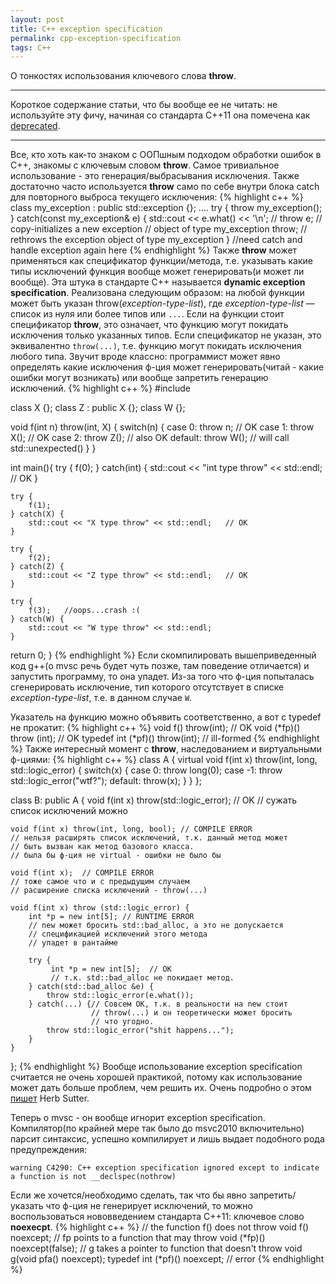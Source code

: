 ```yaml
---
layout: post
title: C++ exception specification
permalink: cpp-exception-specification
tags: C++
---
```


О тонкостях использования ключевого слова **throw**.

---

Короткое содержание статьи, что бы вообще ее не читать: не используйте эту фичу, начиная со стандарта С++11 она помечена как [deprecated](http://www.open-std.org/jtc1/sc22/wg21/docs/papers/2010/n3051.html).

---

Все, кто хоть как-то знаком с ООПшным подходом обработки ошибок в С++, знакомы с ключевым словом **throw**. Самое тривиальное использование - это генерация/выбрасывания исключения. Также достаточно часто используется **throw** само по себе внутри блока catch для повторного выброса текущего исключения:
{% highlight c++ %}
class my_exception : public std::exception {};
....
try {
    throw my_exception();
} catch(const my_exception& e) {
    std::cout << e.what() << '\n';
//  throw e; // copy-initializes a new exception 
             // object of type my_exception
    throw;   // rethrows the exception object of type my_exception
}
//need catch and handle exception again here
{% endhighlight %}
Также **throw** может применяться как спецификатор функции/метода, т.е. указывать какие типы исключений функция вообще может генерировать(и может ли вообще). Эта штука в стандарте С++ называется **dynamic exception specification**. Реализована следующим образом: на любой функции может быть указан throw(_exception-type-list_), где _exception-type-list_ — список из нуля или более типов или `...`. Если на функции стоит спецификатор **throw**, это означает, что функцию могут покидать исключения только указанных типов. Если спецификатор не указан, это эквивалентно `throw(...)`, т.е. функцию могут покидать исключения любого типа. Звучит вроде классно: программист может явно определять какие исключения ф-ция может генерировать(читай - какие ошибки могут возникать) или вообще запретить генерацию исключений.
{% highlight c++ %}
#include <iostream>

class X {};
class Z : public X {};
class W {};

void f(int n) throw(int, X) {
    switch(n) {
        case 0: throw n;   // OK
        case 1: throw X(); // OK
        case 2: throw Z(); // also OK
        default: throw W(); // will call std::unexpected()
    }
}

int main(){
    try {
        f(0);
    } catch(int) {
        std::cout << "int type throw" << std::endl; // OK
    }

    try {
        f(1);
    } catch(X) {
        std::cout << "X type throw" << std::endl;   // OK
    }

    try {
        f(2);
    } catch(Z) {
        std::cout << "Z type throw" << std::endl;   // OK
    }

    try {
        f(3);   //oops...crash :(
    } catch(W) {
        std::cout << "W type throw" << std::endl;
    }
   return 0;
}
{% endhighlight %}
Если скомпилировать вышеприведенный код g++(о mvsc речь будет чуть позже, там поведение отличается) и запустить программу, то она упадет. Из-за того что ф-ция попыталась сгенерировать исключение, тип которого отсутствует в списке _exception-type-list_, т.е. в данном случае `W`.

Указатель на функцию можно объявить соответственно, а вот с typedef не прокатит:
{% highlight c++ %}
void f() throw(int); // OK
void (*fp)() throw (int); // OK
typedef int (*pf)() throw(int); // ill-formed
{% endhighlight %}
Также интересный момент с **throw**, наследованием и виртуальными ф-циями:
{% highlight c++ %}
class A {
    virtual void f(int x) throw(int, long, std::logic_error) {
        switch(x) {
            case 0: throw long(0);
            case -1: throw std::logic_error("wtf?");
            default: throw(x);
        }
    }
};

class B: public A {
    void f(int x) throw(std::logic_error);    // OK
    //  сужать список исключений можно

    void f(int x) throw(int, long, bool); // COMPILE ERROR
    // нельзя расширять список исключений, т.к. данный метод может
    // быть вызван как метод базового класса.
    // была бы ф-ция не virtual - ошибки не было бы
    
    void f(int x);  // COMPILE ERROR
    // тоже самое что и с предыдущим случаем
    // расширение списка исключений - throw(...) 
    
    void f(int x) throw (std::logic_error) {
        int *p = new int[5]; // RUNTIME ERROR
        // new может бросить std::bad_alloc, а это не допускается
        // спецификацией исключений этого метода
        // упадет в рантайме

        try {
             int *p = new int[5];  // OK
             // т.к. std::bad_alloc не покидает метод.
        } catch(std::bad_alloc &e) {
            throw std::logic_error(e.what());
        } catch(...) {// Совсем OK, т.к. в реальности на new стоит
                      // throw(...) и он теоретически может бросить
                      // что угодно.
            throw std::logic_error("shit happens...");
        }
    }
};
{% endhighlight %}
Вообще использование exception specification считается не очень хорошей практикой, потому как использование может дать больше проблем, чем решить их. Очень подробно о этом [пишет](http://www.gotw.ca/publications/mill22.htm) Herb Sutter.

Теперь о mvsc - он вообще игнорит exception specification. Компилятор(по крайней мере так было до msvc2010 включительно) парсит синтаксис, успешно компилирует и лишь выдает подобного рода предупреждения:
    
    warning C4290: C++ exception specification ignored except to indicate a function is not __declspec(nothrow)
    
Если же хочется/необходимо сделать, так что бы явно запретить/указать что ф-ция не генерирует исключений, то можно воспользоваться нововведением стандарта С++11: ключевое слово **noexecpt**.
{% highlight c++ %}
// the function f() does not throw
void f() noexcept;
// fp points to a function that may throw
void (*fp)() noexcept(false);
// g takes a pointer to function that doesn't throw
void g(void pfa() noexcept);
typedef int (*pf)() noexcept; // error
{% endhighlight %}
